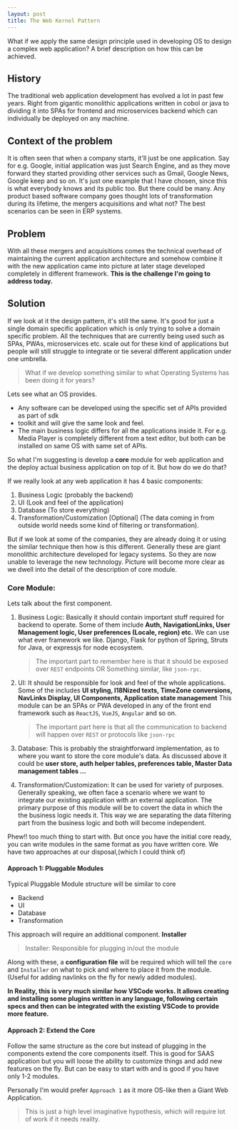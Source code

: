 ```yaml
---
layout: post
title: The Web Kernel Pattern
---
```


What if we apply the same design principle used in developing OS
to design a complex web application?
A brief description on how this can be achieved.

## History

The traditional web application development has evolved a lot in past few years. Right from 
gigantic monolithic applications written in cobol or java to dividing it into SPAs for 
frontend and microservices backend which can individually be deployed on any machine.

## Context of the problem

It is often seen that when a company starts, it'll just be one application. Say for e.g. 
Google, initial application was just Search Engine, and as they move forward they started 
providing other services such as Gmail, Google News, Google keep and so on. It's just one 
example that I have chosen, since this is what everybody knows and its public too. But 
there could be many. Any product based software company goes thought lots of 
transformation during its lifetime, the mergers acquisitions and what not? The best 
scenarios can be seen in ERP systems.

## Problem

With all these mergers and acquisitions comes the technical overhead of maintaining the 
current application architecture and somehow combine it with the new application came into 
picture at later stage developed completely in different framework.
**This is the challenge I'm going to address today.**

## Solution

If we look at it the design pattern, it's still the same. It's good for just a single 
domain specific application which is only trying to solve a domain specific problem. All 
the techniques that are currently being used such as SPAs, PWAs, microservices etc. scale 
out for these kind of applications but people will still struggle to integrate or tie 
several different application under one umbrella.

> What if we develop something similar to what Operating Systems has been doing
> it for years?

Lets see what an OS provides.
* Any software can be developed using the specific set of APIs provided as part of sdk 
* toolkit and will give the same look and feel.
* The main business logic differs for all the applications inside it. For e.g. Media Player 
  is completely different from a text editor, but both can be installed on same OS with 
  same set of APIs.

So what I'm suggesting is develop a **core** module for web application and the deploy actual business application on top of it. But how do we do that?

If we really look at any web application it has 4 basic components:
1. Business Logic (probably the backend)
2. UI (Look and feel of the application)
3. Database (To store everything)
4. Transformation/Customization [Optional] (The data coming in from outside
   world needs some kind of filtering or transformation).

But if we look at some of the companies, they are already doing it or using the similar 
technique then how is this different. Generally these are giant monolithic architecture 
developed for legacy systems. So they are now unable to leverage the new technology. 
Picture will become more clear as we dwell into the detail of the description of core 
module.

### Core Module:

Lets talk about the first component.
1. Business Logic: Basically it should contain important stuff required for backend to 
   operate. Some of them include **Auth, NavigationLinks, User Management logic, User 
   preferences (Locale, region) etc.**
   We can use what ever framework we like. Django, Flask for python of Spring, Struts for 
   Java, or expressjs for node ecosystem.
   > The important part to remember here is that it should be exposed over `REST` endpoints
   > OR Something similar, like `json-rpc`.
   
2. UI: It should be responsible for look and feel of the whole applications. Some of the 
   includes **UI styling, I18Nized texts, TimeZone conversions, NavLinks Display, UI 
   Components, Application state management** 
   This module can be an SPAs or PWA developed in any of the front end framework such as 
   `ReactJS`, `VueJS`, `Angular` and so on.
   > The important part here is that all the communication to backend will happen over
   > `REST` or protocols like `json-rpc`

3. Database:
   This is probably the straightforward implementation, as to where you want to store the 
   core module's data. As discussed above it could be **user store, auth helper tables, 
   preferences table, Master Data management tables ...**

4. Transformation/Customization:
   It can be used for variety of purposes.
   Generally speaking, we often face a scenario where we want to integrate our existing
   application with an external application. The primary purpose of this module will be to
   covert the data in which the the business logic needs it. This way we are separating the
   data filtering part from the business logic and both will become independent.

Phew!! too much thing to start with. But once you have the initial core ready, you can 
write modules in the same format as you have written core. We have two approaches at our 
disposal,(which I could think of)

#### Approach 1: Pluggable Modules

Typical Pluggable Module structure will be similar to core
* Backend
* UI
* Database
* Transformation

This approach will require an additional component. **Installer**
>Installer: Responsible for plugging in/out the module 

Along with these, a **configuration file** will be required which will tell the `core` and 
`Installer` on what to pick and where to place it from the module. (Useful for adding 
navlinks on the fly for newly added modules).

**In Reality, this is very much similar how VSCode works. It allows creating and installing
some plugins written in any language, following certain specs and then can be integrated
with the existing VSCode to provide more feature.**

#### Approach 2: Extend the Core

Follow the same structure as the core but instead of plugging in the components extend the 
core components itself. This is good for SAAS application but you will loose the ability to 
customize things and add new features on the fly. But can be easy to start with and is good 
if you have only 1-2 modules.

Personally I'm would prefer `Approach 1` as it more OS-like then a Giant Web Application.

> This is just a high level imaginative hypothesis, which will require
> lot of work if it needs reality.
